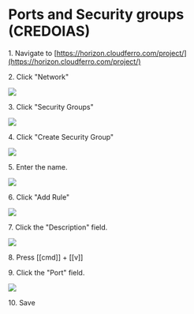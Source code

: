 # Ports and Security groups (CREDOIAS)


1\. Navigate to [https://horizon.cloudferro.com/project/](https://horizon.cloudferro.com/project/)


2\. Click "Network"

![](https://ajeuwbhvhr.cloudimg.io/colony-recorder.s3.amazonaws.com/files/2024-01-09/b7acd38f-0c15-4e4a-a524-8ab4c0e0770c/user_cropped_screenshot.jpeg?tl_px=0,45&br_px=727,473&force_format=png&width=764&wat_scale=68&wat=1&wat_opacity=1&wat_gravity=northwest&wat_url=https://colony-recorder.s3.amazonaws.com/images/watermarks/0EA5E9_standard.png&wat_pad=104,280)


3\. Click "Security Groups"

![](https://ajeuwbhvhr.cloudimg.io/colony-recorder.s3.amazonaws.com/files/2024-01-09/a2034aa0-e989-4c21-af26-d9a577c6b05e/user_cropped_screenshot.jpeg?tl_px=0,0&br_px=221,284&force_format=png&width=670&wat_scale=59&wat=1&wat_opacity=1&wat_gravity=northwest&wat_url=https://colony-recorder.s3.amazonaws.com/images/watermarks/0EA5E9_standard.png&wat_pad=521,527)


4\. Click "Create Security Group"

![](https://ajeuwbhvhr.cloudimg.io/colony-recorder.s3.amazonaws.com/files/2024-01-09/96359664-ddc1-473a-9571-d48e1d98f118/user_cropped_screenshot.jpeg?tl_px=429,0&br_px=1289,480&force_format=png&width=860&wat_scale=76&wat=1&wat_opacity=1&wat_gravity=northwest&wat_url=https://colony-recorder.s3.amazonaws.com/images/watermarks/0EA5E9_standard.png&wat_pad=575,134)


5\. Enter the name.

![](https://ajeuwbhvhr.cloudimg.io/colony-recorder.s3.amazonaws.com/files/2024-01-09/ba140600-5a75-4782-9dc8-173d194aec36/user_cropped_screenshot.jpeg?tl_px=0,0&br_px=729,337&force_format=png&width=860&wat_scale=76&wat=1&wat_opacity=1&wat_gravity=northwest&wat_url=https://colony-recorder.s3.amazonaws.com/images/watermarks/0EA5E9_standard.png&wat_pad=283,102)


6\. Click "Add Rule"

![](https://ajeuwbhvhr.cloudimg.io/colony-recorder.s3.amazonaws.com/files/2024-01-09/743df60e-8cd7-414c-8c32-a4d78d5d1d32/user_cropped_screenshot.jpeg?tl_px=433,0&br_px=1293,370&force_format=png&width=860&wat_scale=76&wat=1&wat_opacity=1&wat_gravity=northwest&wat_url=https://colony-recorder.s3.amazonaws.com/images/watermarks/0EA5E9_standard.png&wat_pad=646,20)


7\. Click the "Description" field.

![](https://ajeuwbhvhr.cloudimg.io/colony-recorder.s3.amazonaws.com/files/2024-01-09/cac20782-8f79-4ecf-9228-927f95824319/ascreenshot.jpeg?tl_px=0,0&br_px=859,480&force_format=png&width=860&wat_scale=76&wat=1&wat_opacity=1&wat_gravity=northwest&wat_url=https://colony-recorder.s3.amazonaws.com/images/watermarks/0EA5E9_standard.png&wat_pad=370,196)


8\. Press [[cmd]] + [[v]]


9\. Click the "Port" field.

![](https://ajeuwbhvhr.cloudimg.io/colony-recorder.s3.amazonaws.com/files/2024-01-09/21dc1ee0-4849-4d09-a3f8-720e2366727e/user_cropped_screenshot.jpeg?tl_px=9,189&br_px=868,670&force_format=png&width=860&wat_scale=76&wat=1&wat_opacity=1&wat_gravity=northwest&wat_url=https://colony-recorder.s3.amazonaws.com/images/watermarks/0EA5E9_standard.png&wat_pad=402,212)


10\. Save
